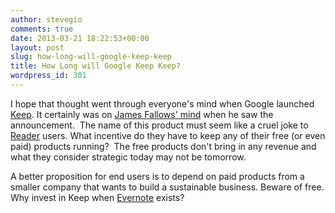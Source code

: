 ```yaml
---
author: stevegio
comments: true
date: 2013-03-21 18:22:53+00:00
layout: post
slug: how-long-will-google-keep-keep
title: How Long will Google Keep Keep?
wordpress_id: 301
---
```


I hope that thought went through everyone's mind when Google launched [Keep](https://play.google.com/store/apps/details?id=com.google.android.keep). It certainly was on [James Fallows' mind](http://boingboing.net/2013/03/21/james-fallows-doesnt-trust-g.html) when he saw the announcement.  The name of this product must seem like a cruel joke to [Reader](http://googlereader.blogspot.com/2013/03/powering-down-google-reader.html) users. What incentive do they have to keep any of their free (or even paid) products running?  The free products don't bring in any revenue and what they consider strategic today may not be tomorrow.

A better proposition for end users is to depend on paid products from a smaller company that wants to build a sustainable business. Beware of free. Why invest in Keep when [Evernote](http://evernote.com) exists?
